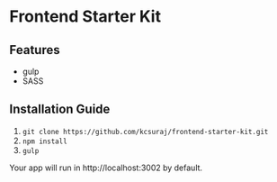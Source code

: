 # Frontend Starter Kit

## Features

- gulp
- SASS

## Installation Guide

1. `git clone https://github.com/kcsuraj/frontend-starter-kit.git`
2. `npm install`
3. `gulp`

Your app will run in http://localhost:3002 by default.
